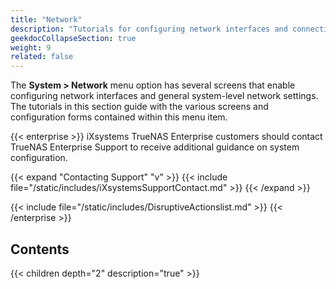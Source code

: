 ```yaml
---
title: "Network"
description: "Tutorials for configuring network interfaces and connections in TrueNAS."
geekdocCollapseSection: true
weight: 9
related: false
---
```


The **System > Network** menu option has several screens that enable configuring network interfaces and general system-level network settings.
The tutorials in this section guide with the various screens and configuration forms contained within this menu item.

{{< enterprise >}}
iXsystems TrueNAS Enterprise customers should contact TrueNAS Enterprise Support to receive additional guidance on system configuration.

{{< expand "Contacting Support" "v" >}}
{{< include file="/static/includes/iXsystemsSupportContact.md" >}}
{{< /expand >}}

{{< include file="/static/includes/DisruptiveActionslist.md" >}}
{{< /enterprise >}}

<div class="noprint">

## Contents

{{< children depth="2" description="true" >}}

</div>
